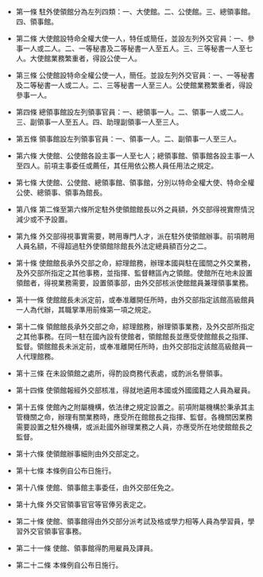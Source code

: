 * 第一條 駐外使領館分為左列四類：一、大使館。二、公使館。三、總領事館。四、領事館。

* 第二條 大使館設特命全權大使一人，特任或簡任，並設左列外交官員：一、參事一人或二人。二、一等秘書及二等秘書一人至五人。三、三等秘書一人至七人。大使館業務繁重者，得設公使一人。

* 第三條 公使館設特命全權公使一人，簡任。並設左列外交官員：一、一等秘書及二等秘書一人或二人。二、三等秘書一人至三人。公使館業務繁重者，得設參事一人。

* 第四條 總領事館設左列領事官員：一、總領事一人。二、領事一人或二人。三、副領事一人至五人。四、助理副領事一人至三人。

* 第五條 領事館設左列領事官員：一、領事一人。二、副領事一人至三人。

* 第六條 大使館、公使館各設主事一人至七人；總領事館、領事館各設主事一人至四人。前項主事委任或薦任，其任用依公務人員任用法之規定。

* 第七條 大使館、公使館、總領事館、領事館，分別以特命全權大使、特命全權公使、總領事、領事為館長。

* 第八條 第二條至第六條所定駐外使領館館長以外之員額，外交部得視實際情況減少或不予設置。

* 第九條 外交部得視事實需要，聘用專門人才，派在駐外使領館辦事。前項聘用人員名額，不得超過駐外使領館除館長外法定總員額百分之二。

* 第十條 使館館長承外交部之命，綜理館務，辦理本國與駐在國間之外交業務，及外交部所指定之其他事務，並指揮、監督轄區內之領館。使館所在地未設置領館者，得視業務需要，設置領事部，由外交部核派使館館員兼理領事業務。

* 第十一條 使館館長未派定前，或奉准離開任所時，由外交部指定該館高級館員一人為代辦，其職掌準用前條第一項之規定。

* 第十二條 領館館長承外交部之命，綜理館務，辦理領事業務，及外交部所指定之其他事務。在同一駐在國內設有使館者，領館館長並應受使館館長之指揮、監督。領館館長未派定前，或奉准離開任所時，由外交部指定該館高級館員一人代理館務。

* 第十三條 在未設領館之處所，得酌設商務代表處，或酌派名譽領事。

* 第十四條 使領館報經外交部核准，得就地遴用本國或外國國籍之人員為雇員。

* 第十五條 使館內之附屬機構，依法律之規定設置之。前項附屬機構於秉承其主管機關之命，辦理有關業務時，應受所在館館長之指揮、監督。各機關因業務需要設置之駐外機構，或派赴國外辦理業務之人員，亦應受所在地使館館長之監督。

* 第十六條 使領館辦事細則由外交部定之。

* 第十七條 本條例自公布日施行。

* 第十八條 使館、領事館主事委任，由外交部任免之。

* 第十九條 外交官領事官官等官俸另表定之。

* 第二十條 使館、領事館得由外交部分派考試及格或學力相等人員為學習員，學習外交官領事官事務。

* 第二十一條 使館、領事館得酌用雇員及譯員。

* 第二十二條 本條例自公布日施行。


